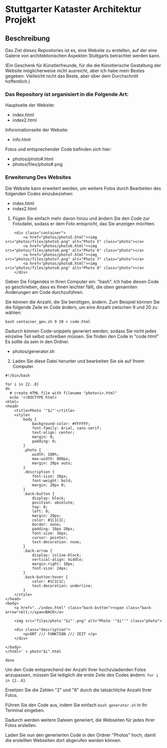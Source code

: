# Stuttgarter Kataster Architektur Projekt

## Beschreibung
Das Ziel dieses Repositories ist es, eine Website zu erstellen, auf der eine Galerie von architektonischen Aspekten Stuttgarts betrachtet werden kann.

(Ein Geschenk für Künstlerfreunde, für die die Künstlerische Gestaltung der Website möglicherweise nicht ausreicht, aber ich habe mein Bestes gegeben. Vielleicht nicht das Beste, aber über dem Durchschnitt hoffentlich.)

### Das Repository ist organisiert in die Folgende Art:

Hauptseite der Website:

* index.html 
* index2.html 

Inforomationseite der Website:

* info.html 

Fotos und entsprechender Code befinden sich hier:

* photos/photo#.html 
* photos/files/photo#.png

### Erweiterung Des Websites

Die Website kann erweitert werden, um weitere Fotos durch Bearbeiten des folgenden Codes einzubeziehen:

* index.html 
* index2.html 

1. Fügen Sie einfach mehr davon hinzu und ändern Sie den Code zur Fotodatei, sodass er dem Foto entspricht, das Sie anzeigen möchten.
```
	<div class="container">
		<a href="photos/photo5.html"><img src="photos/files/photo5.png" alt="Photo 5" class="photo"></a>
		<a href="photos/photo6.html"><img src="photos/files/photo6.png" alt="Photo 6" class="photo"></a>
		<a href="photos/photo7.html"><img src="photos/files/photo7.png" alt="Photo 7" class="photo"></a>
		<a href="photos/photo8.html"><img src="photos/files/photo8.png" alt="Photo 8" class="photo"></a>
	</div>
```

Geben Sie Folgendes in Ihren Computer ein: "bash". Ich habe diesen Code so geschrieben, dass es Ihnen leichter fällt, die oben genannten Änderungen am Code durchzuführen. 

Sie können die Anzahl, die Sie benötigen, ändern. Zum Beispiel können Sie die folgende Zeile im Code ändern, um eine Anzahl zwischen 9 und 20 zu wählen:

`bash container_gen.sh 9 20 > code.html`

Dadurch können Code-snippets generiert werden, sodass Sie nicht jedes einzelne Teil selbst schreiben müssen. Sie finden den Code in "code.html" Es sollte da sein in den Ordner. 

* photos/generator.sh

2. Laden Sie diese Datei herunter und bearbeiten Sie sie auf Ihrem Computer.

```
#!/bin/bash

for i in {2..8}
do
  # create HTML file with filename "photo<i>.html"
  echo '<!DOCTYPE html>
<html>
<head>
	<title>Photo '"$i"'</title>
	<style>
		body {
			background-color: #FFFFFF;
			font-family: Arial, sans-serif;
			text-align: center;
			margin: 0;
			padding: 0;
		}
		.photo {
			width: 100%;
			max-width: 800px;
			margin: 20px auto;
		}
		.description {
			font-size: 18px;
			font-weight: bold;
			margin: 20px 0;
		}
		.back-button {
			display: block;
			position: absolute;
			top: 0;
			left: 0;
			margin: 20px;
			color: #1C1C1C;
			border: none;
			padding: 10px 20px;
			font-size: 16px;
			cursor: pointer;
			text-decoration: none;
		}
		.back-arrow {
			display: inline-block;
			vertical-align: middle;
			margin-right: 10px;
			font-size: 24px;
		}
		.back-button:hover {
			color: #1C1C1C;
			text-decoration: underline;
		}
	</style>
</head>
<body>
	<a href="../index.html" class="back-button"><span class="back-arrow">&lt;</span>BACK</a>
	
	<img src="files/photo'"$i"'.png" alt="Photo '"$i"'" class="photo">
	
	<div class="description">
		<p>ORT /// FUNKTION /// ZEIT </p>
	</div>
	
</body>
</html>' > photo"$i".html

done

```

Um den Code entsprechend der Anzahl Ihrer hochzuladenden Fotos anzupassen, müssen Sie lediglich die erste Zeile des Codes ändern: `for i in {2..8}`. 

Ersetzen Sie die Zahlen "2" und "8" durch die tatsächliche Anzahl Ihrer Fotos.

Führen Sie den Code aus, indem Sie einfach `bash generator.sh` in Ihr Terminal eingeben. 

Dadurch werden weitere Dateien generiert, die Webseiten für jedes Ihrer Fotos erstellen.

Laden Sie nun den generierten Code in den Ordner "Photos" hoch, damit die erstellten Webseiten dort abgerufen werden können.






